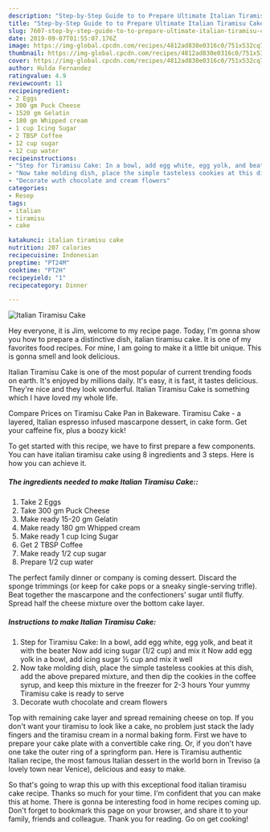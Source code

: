```yaml
---
description: "Step-by-Step Guide to to Prepare Ultimate Italian Tiramisu Cake"
title: "Step-by-Step Guide to to Prepare Ultimate Italian Tiramisu Cake"
slug: 7607-step-by-step-guide-to-to-prepare-ultimate-italian-tiramisu-cake
date: 2019-09-07T01:55:07.176Z
image: https://img-global.cpcdn.com/recipes/4812ad830e0316c0/751x532cq70/italian-tiramisu-cake-recipe-main-photo.jpg
thumbnail: https://img-global.cpcdn.com/recipes/4812ad830e0316c0/751x532cq70/italian-tiramisu-cake-recipe-main-photo.jpg
cover: https://img-global.cpcdn.com/recipes/4812ad830e0316c0/751x532cq70/italian-tiramisu-cake-recipe-main-photo.jpg
author: Hulda Fernandez
ratingvalue: 4.9
reviewcount: 11
recipeingredient:
- 2 Eggs
- 300 gm Puck Cheese
- 1520 gm Gelatin
- 180 gm Whipped cream
- 1 cup Icing Sugar
- 2 TBSP Coffee
- 12 cup sugar
- 12 cup water
recipeinstructions:
- "Step for Tiramisu Cake: In a bowl, add egg white, egg yolk, and beat it with the beater Now add icing sugar (1/2 cup) and mix it Now add egg yolk in a bowl, add icing sugar ½ cup and mix it well"
- "Now take molding dish, place the simple tasteless cookies at this dish, add the above prepared mixture, and then dip the cookies in the coffee syrup, and keep this mixture in the freezer for 2-3 hours Your yummy Tiramisu cake is ready to serve"
- "Decorate wuth chocolate and cream flowers"
categories:
- Resep
tags:
- italian
- tiramisu
- cake

katakunci: italian tiramisu cake
nutrition: 207 calories
recipecuisine: Indonesian
preptime: "PT24M"
cooktime: "PT2H"
recipeyield: "1"
recipecategory: Dinner

---
```



![Italian Tiramisu Cake](https://img-global.cpcdn.com/recipes/4812ad830e0316c0/751x532cq70/italian-tiramisu-cake-recipe-main-photo.jpg)

Hey everyone, it is Jim, welcome to my recipe page. Today, I'm gonna show you how to prepare a distinctive dish, italian tiramisu cake. It is one of my favorites food recipes. For mine, I am going to make it a little bit unique. This is gonna smell and look delicious.

Italian Tiramisu Cake is one of the most popular of current trending foods on earth. It's enjoyed by millions daily. It's easy, it is fast, it tastes delicious. They're nice and they look wonderful. Italian Tiramisu Cake is something which I have loved my whole life.

Compare Prices on Tiramisu Cake Pan in Bakeware. Tiramisu Cake - a layered, Italian espresso infused mascarpone dessert, in cake form. Get your caffeine fix, plus a boozy kick!


To get started with this recipe, we have to first prepare a few components. You can have italian tiramisu cake using 8 ingredients and 3 steps. Here is how you can achieve it.

##### The ingredients needed to make Italian Tiramisu Cake::

1. Take 2 Eggs
1. Take 300 gm Puck Cheese
1. Make ready 15-20 gm Gelatin
1. Make ready 180 gm Whipped cream
1. Make ready 1 cup Icing Sugar
1. Get 2 TBSP Coffee
1. Make ready 1/2 cup sugar
1. Prepare 1/2 cup water


The perfect family dinner or company is coming dessert. Discard the sponge trimmings (or keep for cake pops or a sneaky single-serving trifle). Beat together the mascarpone and the confectioners&#39; sugar until fluffy. Spread half the cheese mixture over the bottom cake layer. 

##### Instructions to make Italian Tiramisu Cake:

1. Step for Tiramisu Cake:
In a bowl, add egg white, egg yolk, and beat it with the beater
Now add icing sugar (1/2 cup) and mix it
Now add egg yolk in a bowl, add icing sugar ½ cup and mix it well
1. Now take molding dish, place the simple tasteless cookies at this dish, add the above prepared mixture, and then dip the cookies in the coffee syrup, and keep this mixture in the freezer for 2-3 hours
Your yummy Tiramisu cake is ready to serve
1. Decorate wuth chocolate and cream flowers


Top with remaining cake layer and spread remaining cheese on top. If you don&#39;t want your tiramisu to look like a cake, no problem just stack the lady fingers and the tiramisu cream in a normal baking form. First we have to prepare your cake plate with a convertible cake ring. Or, if you don&#39;t have one take the outer ring of a springform pan. Here is Tiramisu authentic Italian recipe, the most famous Italian dessert in the world born in Treviso (a lovely town near Venice), delicious and easy to make. 

So that's going to wrap this up with this exceptional food italian tiramisu cake recipe. Thanks so much for your time. I'm confident that you can make this at home. There is gonna be interesting food in home recipes coming up. Don't forget to bookmark this page on your browser, and share it to your family, friends and colleague. Thank you for reading. Go on get cooking!
